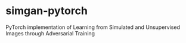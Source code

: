 # simgan-pytorch
PyTorch implementation of Learning from Simulated and Unsupervised Images through Adversarial Training
